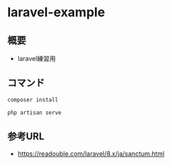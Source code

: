 # laravel-example

## 概要

- laravel練習用

## コマンド

```bash
composer install
```

```bash
php artisan serve
```

## 参考URL

- https://readouble.com/laravel/8.x/ja/sanctum.html

